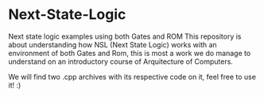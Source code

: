 # Next-State-Logic
Next state logic examples using both Gates and ROM
This repository is about understanding how NSL (Next State Logic) works with an environment of both Gates and Rom, this is most a work we do manage to understand 
on an introductory course of Arquitecture of Computers.

We will find two .cpp archives with its respective code on it, feel free to use it! :) 
